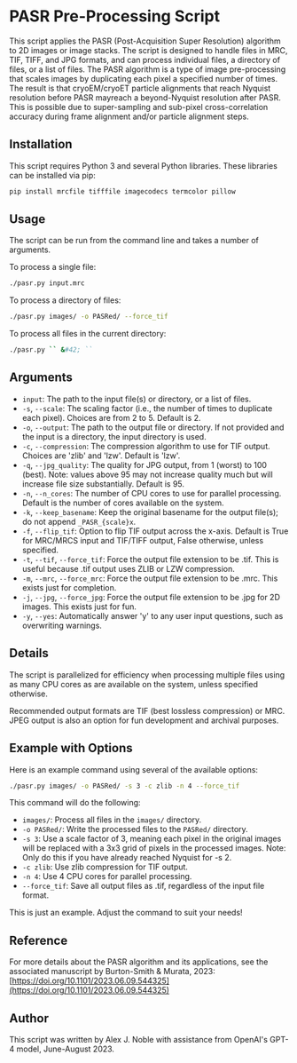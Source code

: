 # PASR Pre-Processing Script

This script applies the PASR (Post-Acquisition Super Resolution) algorithm to 2D images or image stacks. The script is designed to handle files in MRC, TIF, TIFF, and JPG formats, and can process individual files, a directory of files, or a list of files. The PASR algorithm is a type of image pre-processing that scales images by duplicating each pixel a specified number of times. The result is that cryoEM/cryoET particle alignments that reach Nyquist resolution before PASR mayreach a beyond-Nyquist resolution after PASR. This is possible due to super-sampling and sub-pixel cross-correlation accuracy during frame alignment and/or particle alignment steps.

## Installation

This script requires Python 3 and several Python libraries. These libraries can be installed via pip:

```bash
pip install mrcfile tifffile imagecodecs termcolor pillow
```

## Usage

The script can be run from the command line and takes a number of arguments.

To process a single file:
```bash
./pasr.py input.mrc
```

To process a directory of files:
```bash
./pasr.py images/ -o PASRed/ --force_tif
```

To process all files in the current directory:
```bash
./pasr.py `` &#42; ``
```

## Arguments

- `input`: The path to the input file(s) or directory, or a list of files.
- `-s`, `--scale`: The scaling factor (i.e., the number of times to duplicate each pixel). Choices are from 2 to 5. Default is 2.
- `-o`, `--output`: The path to the output file or directory. If not provided and the input is a directory, the input directory is used.
- `-c`, `--compression`: The compression algorithm to use for TIF output. Choices are 'zlib' and 'lzw'. Default is 'lzw'.
- `-q`, `--jpg_quality`: The quality for JPG output, from 1 (worst) to 100 (best). Note: values above 95 may not increase quality much but will increase file size substantially. Default is 95.
- `-n`, `--n_cores`: The number of CPU cores to use for parallel processing. Default is the number of cores available on the system.
- `-k`, `--keep_basename`: Keep the original basename for the output file(s); do not append `_PASR_{scale}x`.
- `-f`, `--flip_tif`: Option to flip TIF output across the x-axis. Default is True for MRC/MRCS input and TIF/TIFF output, False otherwise, unless specified.
- `-t`, `--tif`, `--force_tif`: Force the output file extension to be .tif. This is useful because .tif output uses ZLIB or LZW compression.
- `-m`, `--mrc`, `--force_mrc`: Force the output file extension to be .mrc. This exists just for completion.
- `-j`, `--jpg`, `--force_jpg`: Force the output file extension to be .jpg for 2D images. This exists just for fun.
- `-y`, `--yes`: Automatically answer 'y' to any user input questions, such as overwriting warnings.

## Details

The script is parallelized for efficiency when processing multiple files using as many CPU cores as are available on the system, unless specified otherwise.

Recommended output formats are TIF (best lossless compression) or MRC. JPEG output is also an option for fun development and archival purposes.

## Example with Options

Here is an example command using several of the available options:

```bash
./pasr.py images/ -o PASRed/ -s 3 -c zlib -n 4 --force_tif
```

This command will do the following:

- `images/`: Process all files in the `images/` directory.
- `-o PASRed/`: Write the processed files to the `PASRed/` directory.
- `-s 3`: Use a scale factor of 3, meaning each pixel in the original images will be replaced with a 3x3 grid of pixels in the processed images. Note: Only do this if you have already reached Nyquist for -s 2.
- `-c zlib`: Use zlib compression for TIF output.
- `-n 4`: Use 4 CPU cores for parallel processing.
- `--force_tif`: Save all output files as .tif, regardless of the input file format.

This is just an example. Adjust the command to suit your needs!

## Reference

For more details about the PASR algorithm and its applications, see the associated manuscript by Burton-Smith & Murata, 2023: [https://doi.org/10.1101/2023.06.09.544325](https://doi.org/10.1101/2023.06.09.544325)

## Author

This script was written by Alex J. Noble with assistance from OpenAI's GPT-4 model, June-August 2023.
